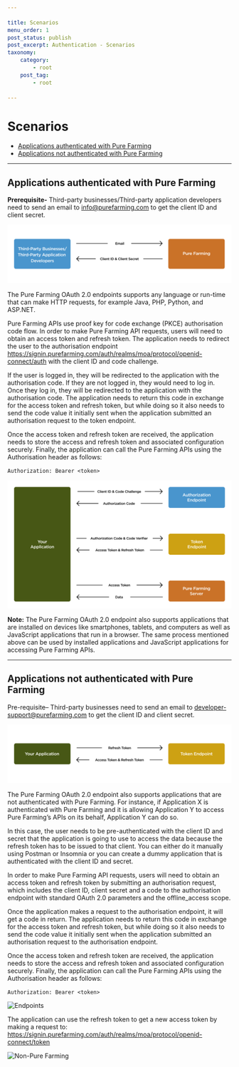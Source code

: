 ```yaml
---

title: Scenarios
menu_order: 1
post_status: publish
post_excerpt: Authentication - Scenarios
taxonomy:
    category:
        - root
    post_tag:
        - root

---
```

# Scenarios
- [Applications authenticated with Pure Farming](#applications-authenticated-with-pure-farming)
- [Applications not authenticated with Pure Farming](#applications-not-authenticated-with-pure-farming)

---

## Applications authenticated with Pure Farming
**Prerequisite-** Third-party businesses/Third-party application developers need to send an email to info@purefarming.com to get the client ID and client secret. 

![Client Secrets](_images/OAuth_Scenarios_ClientSecret.svg "Client Secrets")

The Pure Farming OAuth 2.0 endpoints supports any language or run-time that can make HTTP requests, for example Java, PHP, Python, and ASP.NET. 

Pure Farming APIs use proof key for code exchange (PKCE) authorisation code flow. In order to make Pure Farming API requests, users will need to obtain an access token and refresh token. The application needs to redirect the user to the authorisation endpoint https://signin.purefarming.com/auth/realms/moa/protocol/openid-connect/auth with the client ID and code challenge.  

If the user is logged in, they will be redirected to the application with the authorisation code. If they are not logged in, they would need to log in. Once they log in, they will be redirected to the application with the authorisation code. The application needs to return this code in exchange for the access token and refresh token, but while doing so it also needs to send the code value it initially sent when the application submitted an authorisation request to the token endpoint. 

Once the access token and refresh token are received, the application needs to store the access and refresh token and associated configuration securely. Finally, the application can call the Pure Farming APIs using the Authorisation header as follows:
```
Authorization: Bearer <token>
```

![Scenarios](_images/OAuth_Scenarios_App_endpoints.svg)

**Note:** The Pure Farming OAuth 2.0 endpoint also supports applications that are installed on devices like smartphones, tablets, and computers as well as JavaScript applications that run in a browser. The same process mentioned above can be used by installed applications and JavaScript applications for accessing Pure Farming APIs.  

---

## Applications not authenticated with Pure Farming
Pre-requisite– Third-party businesses need to send an email to developer-support@purefarming.com to get the client ID and client secret. 

![Non-Pure Farming Applications](_images/OAuth_Scenarios_NotAuth.svg)

The Pure Farming OAuth 2.0 endpoint also supports applications that are not authenticated with Pure Farming. For instance, if Application X is authenticated with Pure Farming and it is allowing Application Y to access Pure Farming’s APIs on its behalf, Application Y can do so.  

In this case, the user needs to be pre-authenticated with the client ID and secret that the application is going to use to access the data because the refresh token has to be issued to that client. You can either do it manually using Postman or Insomnia or you can create a dummy application that is authenticated with the client ID and secret. 

In order to make Pure Farming API requests, users will need to obtain an access token and refresh token by submitting an authorisation request, which includes the client ID, client secret and a code to the authorisation endpoint with standard OAuth 2.0 parameters and the offline_access scope.  

Once the application makes a request to the authorisation endpoint, it will get a code in return. The application needs to return this code in exchange for the access token and refresh token, but while doing so it also needs to send the code value it initially sent when the application submitted an authorisation request to the authorisation endpoint.  

Once the access token and refresh token are received, the application needs to store the access and refresh token and associated configuration securely. Finally, the application can call the Pure Farming APIs using the Authorisation header as follows:

```
Authorization: Bearer <token>
```

![Endpoints](OAuth_Scenarios_App_endpoints.svg)

The application can use the refresh token to get a new access token by making a request to: https://signin.purefarming.com/auth/realms/moa/protocol/openid-connect/token 

![Non-Pure Farming](OAuth_Scenarios_NotAuth.svg)

